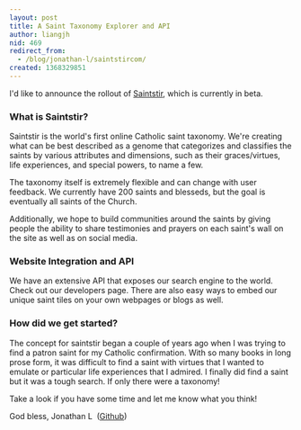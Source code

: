 ```yaml
---
layout: post
title: A Saint Taxonomy Explorer and API
author: liangjh
nid: 469
redirect_from:
  - /blog/jonathan-l/saintstircom/
created: 1368329851
---
```

I'd like to announce the rollout of <a href="http://www.saintstir.com">Saintstir</a>, which is currently in beta.

<h3>What is Saintstir?</h3>

Saintstir is the world's first online Catholic saint taxonomy. We're creating what can be best described as a genome that categorizes and classifies the saints by various attributes and dimensions, such as their graces/virtues, life experiences, and special powers, to name a few.

The taxonomy itself is extremely flexible and can change with user feedback. We currently have 200 saints and blesseds, but the goal is eventually all saints of the Church.

Additionally, we hope to build communities around the saints by giving people the ability to share testimonies and prayers on each saint's wall on the site as well as on social media.

<h3>Website Integration and API</h3>

We have an extensive API that exposes our search engine to the world.&nbsp; Check out our developers page. There are also easy ways to embed our unique saint tiles on your own webpages or blogs as well.

<h3>How did we get started?</h3>

The concept for saintstir began a couple of years ago when I was trying to find a patron saint for my Catholic confirmation. With so many books in long prose form, it was difficult to find a saint with virtues that I wanted to emulate or particular life experiences that I admired. I finally did find a saint but it was a tough search. If only there were a taxonomy!

Take a look if you have some time and let me know what you think!

God bless,
Jonathan L&nbsp; (<a href="http://github.com/liangjh">Github</a>)
